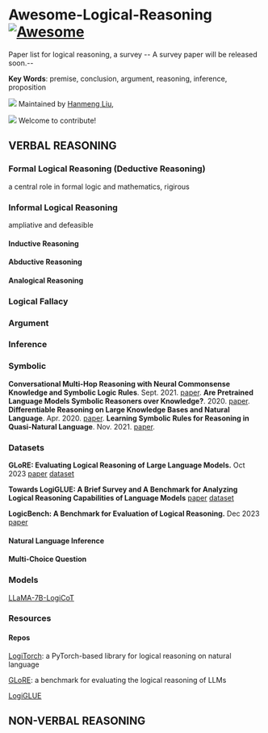 # Awesome-Logical-Reasoning  [![Awesome](https://cdn.rawgit.com/sindresorhus/awesome/d7305f38d29fed78fa85652e3a63e154dd8e8829/media/badge.svg)](https://github.com/sindresorhus/awesome)
Paper list for logical reasoning, a survey
-- A survey paper will be released soon.--

**Key Words**: premise, conclusion, argument, reasoning, inference, proposition

![](https://img.shields.io/github/last-commit/csitfun/Awesome-Logical-Reasoning) Maintained by [Hanmeng Liu](https://scholar.google.com/citations?user=vjmL_9UAAAAJ&hl=en), 

![](https://img.shields.io/badge/PRs-Welcome-red) Welcome to contribute!

## VERBAL REASONING
### Formal Logical Reasoning (Deductive Reasoning)
a central role in formal logic and mathematics, rigirous


### Informal Logical Reasoning 
ampliative and defeasible
#### Inductive Reasoning

#### Abductive Reasoning

#### Analogical Reasoning

### Logical Fallacy

### Argument

### Inference

### Symbolic

**Conversational Multi-Hop Reasoning with Neural Commonsense Knowledge and Symbolic Logic Rules**. Sept. 2021. [paper](http://arxiv.org/abs/2109.08544).
**Are Pretrained Language Models Symbolic Reasoners over Knowledge?**. 2020. [paper](https://doi.org/10.18653/v1/2020.conll-1.45).
**Differentiable Reasoning on Large Knowledge Bases and Natural Language**. Apr. 2020. [paper](https://doi.org/10.1609/aaai.v34i04.5962).
**Learning Symbolic Rules for Reasoning in Quasi-Natural Language**. Nov. 2021. [paper](http://arxiv.org/abs/2111.12038).

### Datasets
**GLoRE: Evaluating Logical Reasoning of Large Language Models.** Oct 2023 [paper](https://arxiv.org/abs/2310.09107) [dataset](https://github.com/csitfun/glore)

**Towards LogiGLUE: A Brief Survey and A Benchmark for Analyzing Logical Reasoning Capabilities of Language Models** [paper](https://arxiv.org/abs/2310.00836) [dataset](https://huggingface.co/datasets/logicreasoning/logi_glue)

**LogicBench: A Benchmark for Evaluation of Logical Reasoning.** Dec 2023 [paper](https://openreview.net/forum?id=7NR2ZVzZxx)

#### Natural Language Inference

#### Multi-Choice Question

### Models
[LLaMA-7B-LogiCoT](https://huggingface.co/csitfun/llama-7b-logicot)

### Resources
#### Repos
[LogiTorch](https://github.com/LogiTorch/logitorch): a PyTorch-based library for logical reasoning on natural language

[GLoRE](https://github.com/csitfun/glore): a benchmark for evaluating the logical reasoning of LLMs

[LogiGLUE](https://huggingface.co/datasets/logicreasoning/logi_glue/tree/main)

## NON-VERBAL REASONING

